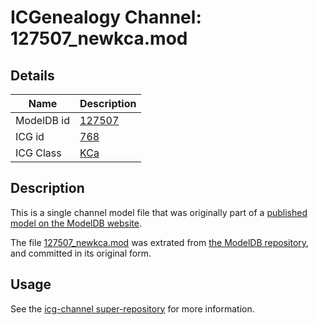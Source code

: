 # ICGenealogy Channel: 127507\_newkca.mod

## Details

Name | Description
---- | -----------
ModelDB id | [127507](http://senselab.med.yale.edu/ModelDB/ShowModel.cshtml?model=127507)
ICG id | [768](http://icg.neurotheory.ox.ac.uk/channels/5/768)
ICG Class | [KCa](http://icg.neurotheory.ox.ac.uk/channels/5)

## Description

This is a single channel model file that was originally part of a [published model on the ModelDB website](http://senselab.med.yale.edu/mModelDB/ShowModel.cshtml?model=127507).

The file [127507\_newkca.mod](127507_newkca.mod) was extrated from [the ModelDB repository](http://senselab.med.yale.edu/ModelDB/ShowModel.cshtml?model=127507), and committed in its original form.

## Usage

See the [icg-channel super-repository](https://github.com/icgenealogy/icg-channels) for more information.